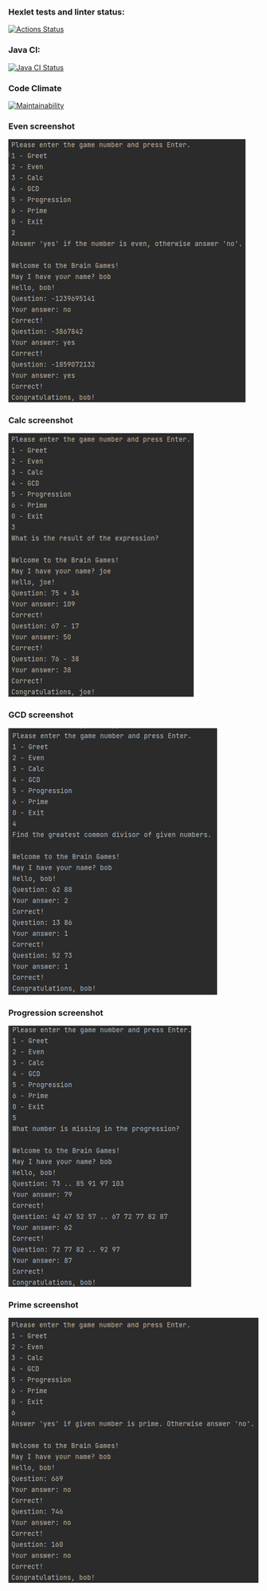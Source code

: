 ### Hexlet tests and linter status:
[![Actions Status](https://github.com/vladsmelianets/java-project-lvl1/workflows/hexlet-check/badge.svg)](https://github.com/vladsmelianets/java-project-lvl1/actions)

### Java CI:

[![Java CI Status](https://github.com/vladsmelianets/java-project-lvl1/actions/workflows/java-ci.yml/badge.svg)](https://github.com/vladsmelianets/java-project-lvl1/actions/workflows/java-ci.yml)

### Code Climate

[![Maintainability](https://api.codeclimate.com/v1/badges/a99a88d28ad37a79dbf6/maintainability)](https://codeclimate.com/github/vladsmelianets/java-project-lvl1)

### Even screenshot

[![Even](https://github.com/vladsmelianets/java-project-lvl1/blob/main/screenshots/even.png)](https://github.com/vladsmelianets/java-project-lvl1/blob/main/screenshots/even.png)

### Calc screenshot

[![Calc](https://github.com/vladsmelianets/java-project-lvl1/blob/main/screenshots/calc.png)](https://github.com/vladsmelianets/java-project-lvl1/blob/main/screenshots/calc.png)

### GCD screenshot

[![GCD](https://github.com/vladsmelianets/java-project-lvl1/blob/main/screenshots/gcd.png)](https://github.com/vladsmelianets/java-project-lvl1/blob/main/screenshots/gcd.png)

### Progression screenshot

[![Progression](https://github.com/vladsmelianets/java-project-lvl1/blob/main/screenshots/progression.png)](https://github.com/vladsmelianets/java-project-lvl1/blob/main/screenshots/progression.png)

### Prime screenshot

[![Prime](https://github.com/vladsmelianets/java-project-lvl1/blob/main/screenshots/prime.png)](https://github.com/vladsmelianets/java-project-lvl1/blob/main/screenshots/prime.png)



